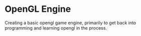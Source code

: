 OpenGL Engine
======

Creating a basic opengl game engine, primarily to get back into programming and learning opengl in the process.
